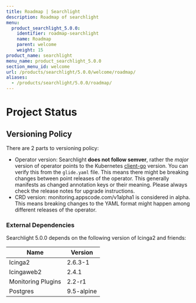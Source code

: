 ```yaml
---
title: Roadmap | Searchlight
description: Roadmap of searchlight
menu:
  product_searchlight_5.0.0:
    identifier: roadmap-searchlight
    name: Roadmap
    parent: welcome
    weight: 15
product_name: searchlight
menu_name: product_searchlight_5.0.0
section_menu_id: welcome
url: /products/searchlight/5.0.0/welcome/roadmap/
aliases:
  - /products/searchlight/5.0.0/roadmap/
---
```


# Project Status

## Versioning Policy
There are 2 parts to versioning policy:
 - Operator version: Searchlight __does not follow semver__, rather the _major_ version of operator points to the
Kubernetes [client-go](https://github.com/kubernetes/client-go#branches-and-tags) version.
You can verify this from the `glide.yaml` file. This means there might be breaking changes
between point releases of the operator. This generally manifests as changed annotation keys or their meaning.
Please always check the release notes for upgrade instructions.
 - CRD version: monitoring.appscode.com/v1alpha1 is considered in alpha. This means breaking changes to the YAML format
might happen among different releases of the operator.

### External Dependencies
Searchlight 5.0.0 depends on the following version of Icinga2 and friends:

| Name                   | Version    |
|------------------------|------------|
| Icinga2                | 2.6.3-1    |
| Icingaweb2             | 2.4.1      |
| Monitoring Plugins     | 2.2-r1     |
| Postgres               | 9.5-alpine |
